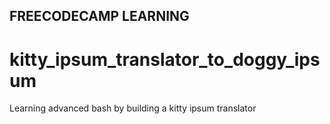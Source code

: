 ## FREECODECAMP LEARNING
# kitty_ipsum_translator_to_doggy_ipsum
Learning advanced bash by building a kitty ipsum translator
